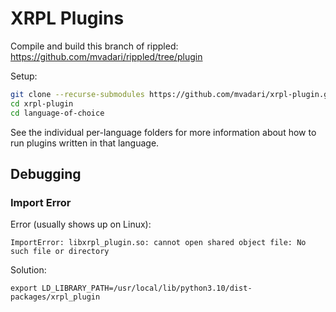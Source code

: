 # XRPL Plugins

Compile and build this branch of rippled: https://github.com/mvadari/rippled/tree/plugin

Setup:

```bash
git clone --recurse-submodules https://github.com/mvadari/xrpl-plugin.git
cd xrpl-plugin
cd language-of-choice
```

See the individual per-language folders for more information about how to run plugins written in that language.

## Debugging

### Import Error

Error (usually shows up on Linux):

```
ImportError: libxrpl_plugin.so: cannot open shared object file: No such file or directory
```

Solution:

```
export LD_LIBRARY_PATH=/usr/local/lib/python3.10/dist-packages/xrpl_plugin
```
